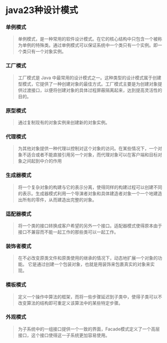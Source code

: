 # java23种设计模式

### 单例模式
>  单例模式，是一种常用的软件设计模式。在它的核心结构中只包含一个被称为单例的特殊类。通过单例模式可以保证系统中一个类只有一个实例。即一个类只有一个对象实例。

### 工厂模式
> 工厂模式是 Java 中最常用的设计模式之一。这种类型的设计模式属于创建型模式，它提供了一种创建对象的最佳方式。工厂模式主要是为创建对象提供过渡接口，以便将创建对象的具体过程屏蔽隔离起来，达到提高灵活性的目的。

### 原型模式
>  通过复制现有的对象实例来创建新的对象实例。

### 代理模式
>  为其他对象提供一种代理以控制对这个对象的访问。在某些情况下，一个对象不适合或者不能直接引用另一个对象，而代理对象可以在客户端和目标对象之间起到中介的作用

### 生成器模式
> 将一个复杂对象的构建与它的表示分离，使得同样的构建过程可以创建不同的表示。生成器模式利用一个导演者对象和具体建造者对象一个一个地建造出所有的零件，从而建造出完整的对象。

### 适配器模式
>将一个类的接口转换成客户希望的另外一个接口。适配器模式使得原本由于接口不兼容而不能一起工作的那些类可以一起工作。

### 装饰者模式
> 在不必改变原类文件和原类使用的继承的情况下，动态地扩展一个对象的功能。
> 它是通过创建一个包装对象，也就是用装饰来包裹真实的对象来实现。

### 模板模式
> 定义一个操作中算法的框架，而将一些步骤延迟到子类中，使得子类可以不改变算法的结构即可重定义该算法中的某些特定步骤。

### 外观模式
> 为子系统中的一组接口提供一个一致的界面，Facade模式定义了一个高层接口，这个接口使得这一子系统更加容易使用。


